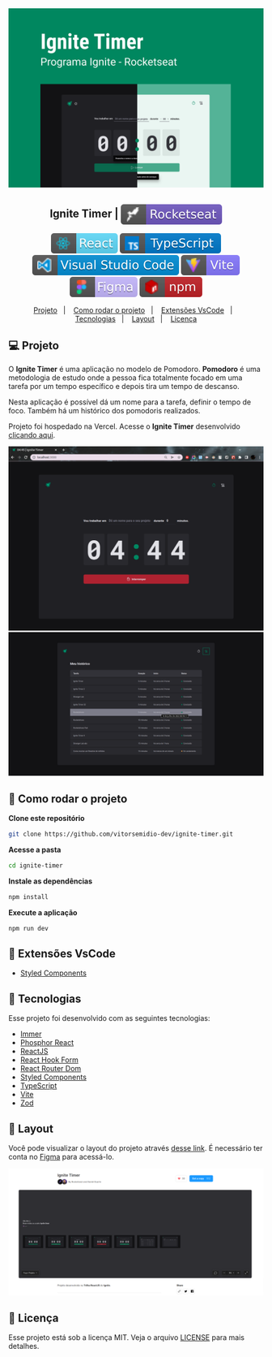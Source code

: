 <img src=".github/ignite-banner.png" alt="banner bacana" />

<h2 align="center">
   Ignite Timer | <img alt="badge rocketseat" align="center" src=".github\rocket.svg">
</h2>

<p align="center">
<img alt="badge react" src=".github/badge-react.svg">
<img alt="badge typescript" src=".github/badge-typescript.svg">
<img alt="badge vscode" src=".github/badge-visual_studio_code.svg">
<img alt="badge vite" src=".github/badge-vitejs.svg">
<img alt="badge figma" src=".github/badge-figma.svg">
<img alt="badge npm" src=".github/badge-npm.svg">
</p>

<p align="center">
  <a href="#-projeto">Projeto</a>&nbsp;&nbsp;&nbsp;|&nbsp;&nbsp;&nbsp;
  <a href="#-como-rodar-o-projeto">Como rodar o projeto</a>&nbsp;&nbsp;&nbsp;|&nbsp;&nbsp;&nbsp;
  <a href="#-extensões-vscode">Extensões VsCode</a>&nbsp;&nbsp;&nbsp;|&nbsp;&nbsp;&nbsp;
  <a href="#-tecnologias">Tecnologias</a>&nbsp;&nbsp;&nbsp;|&nbsp;&nbsp;&nbsp;
  <a href="#-Layout">Layout</a>&nbsp;&nbsp;&nbsp;|&nbsp;&nbsp;&nbsp;
  <a href="#-licença">Licença</a>
</p>

## 💻 Projeto

O **Ignite Timer** é uma aplicação no modelo de Pomodoro. **Pomodoro** é uma metodologia de estudo onde a pessoa fica totalmente focado em uma tarefa por um tempo específico e depois tira um tempo de descanso.

Nesta aplicação é possível dá um nome para a tarefa, definir o tempo de foco. Também há um histórico dos pomodoris realizados.

Projeto foi hospedado na Vercel. Acesse o **Ignite Timer** desenvolvido [clicando aqui](https://ignite-timer-vitorsemidio-dev.vercel.app/).

<img src=".github/home.png" alt="página inicial do projeto Ignite Timer com pomodoro ligado" />
<img src=".github/historico.png" alt="página de histórico com a listagem dos pomodoros" />

## 🧭 Como rodar o projeto

**Clone este repositório**

```bash
git clone https://github.com/vitorsemidio-dev/ignite-timer.git
```

**Acesse a pasta**

```bash
cd ignite-timer
```

**Instale as dependências**

```bash
npm install
```

**Execute a aplicação**

```bash
npm run dev
```

## 🎉 Extensões VsCode

- [Styled Components](https://marketplace.visualstudio.com/items?itemName=styled-components.vscode-styled-components)

## 🚀 Tecnologias

Esse projeto foi desenvolvido com as seguintes tecnologias:

- [Immer](https://immerjs.github.io/immer/)
- [Phosphor React](https://phosphoricons.com/)
- [ReactJS](https://pt-br.reactjs.org/)
- [React Hook Form](https://react-hook-form.com/)
- [React Router Dom](https://reactrouter.com/)
- [Styled Components](https://styled-components.com/)
- [TypeScript](https://www.typescriptlang.org/pt/)
- [Vite](https://vitejs.dev/)
- [Zod](https://zod.dev/)

## 🔖 Layout

Você pode visualizar o layout do projeto através [desse link](https://www.figma.com/community/file/1127351821076435124). É necessário ter conta no [Figma](https://figma.com) para acessá-lo.

<img src=".github/ignite-timer-figma.png" />

## 📝 Licença

Esse projeto está sob a licença MIT. Veja o arquivo [LICENSE](LICENSE) para mais detalhes.
